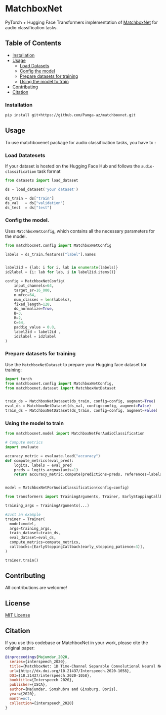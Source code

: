 # MatchboxNet

PyTorch + Hugging Face Transformers implementation of [MatchboxNet](https://arxiv.org/abs/2004.08531) for audio classification tasks.

## Table of Contents


- [Installation](#installation)
- [Usage](#usage)
  - [Load Datasets](#load-datasets)
  - [Config the model](#Configthe-model)
  - [Prepare datasets for training](#Prepare-datasets-for-training)
  - [Using the model to train](#using-the-model-to-train)
- [Contributing](#contributing)
- [Citation](#citation)



### Installation

```bash
pip install git+https://github.com/Panga-az/matchboxnet.git
```

## Usage

To use matchboxenet package for audio classification tasks, you have to : 



### Load Datatesets
If your dataset is hosted on the Hugging Face Hub and follows the `audio-classification` task format

```python
from datasets import load_dataset

ds = load_dataset('your dataset')

ds_train = ds["train"]          
ds_val   = ds["validation"]     
ds_test  = ds["test"] 
```

### Config the model.

Uses `MatchboxNetConfig`, which contains all the necessary parameters for the model.

```python
from matchboxnet.config import MatchboxNetConfig

labels = ds_train.features["label"].names 


label2id = {lab: i for i, lab in enumerate(labels)}
id2label = {i: lab for lab, i in label2id.items()}

config = MatchboxNetConfig(
    input_channels=64,
    target_sr=16_000,
    n_mfcc=64,
    num_classes = len(labels),
    fixed_length=128,
    do_normalize=True,
    B=3,
    R=2,
    C=64,
    paddig_value = 0.0,
    label2id = label2id ,
    id2label = id2label
)
```

### Prepare datasets for training

Use the `MatchboxNetDataset` to prepare your Hugging face dataset for training:

```python
import torch
from matchboxnet.config import MatchboxNetConfig,
from matchboxnet.dataset import MatchboxNetDataset         


train_ds = MatchboxNetDataset(ds_train, config=config, augment=True)
eval_ds = MatchboxNetDataset(ds_val, config=config, augment=False)
train_ds = MatchboxNetDataset(ds_train, config=config, augment=False)
```


### Using the model to train

```python
from matchboxnet.model import MatchboxNetForAudioClassification

# Compute metrics
import evaluate

accuracy_metric = evaluate.load("accuracy")
def compute_metrics(eval_pred):
    logits, labels = eval_pred
    preds = logits.argmax(axis=1)
    return accuracy_metric.compute(predictions=preds, references=labels)


model = MatchboxNetForAudioClassification(config=config)

from transformers import TrainingArguments, Trainer, EarlyStoppingCallback

training_args = TrainingArguments(...)

#Just an example
trainer = Trainer(
  model=model,
  args=training_args,
  train_dataset=train_ds,
  eval_dataset=eval_ds,
  compute_metrics=compute_metrics,
  callbacks=[EarlyStoppingCallback(early_stopping_patience=3)],
)

trainer.train()

```

## Contributing

All contributions are welcome!

## License

[MIT License](LICENSE)

## Citation

If you use this codebase or MatchboxNet in your work, please cite the original paper:

```bibtex
@inproceedings{Majumdar_2020, 
  series={interspeech_2020},
  title={MatchboxNet: 1D Time-Channel Separable Convolutional Neural Network Architecture for Speech Commands Recognition},
  url={http://dx.doi.org/10.21437/Interspeech.2020-1058},
  DOI={10.21437/interspeech.2020-1058},
  booktitle={Interspeech 2020},
  publisher={ISCA},
  author={Majumdar, Somshubra and Ginsburg, Boris},
  year={2020},
  month=oct,
  collection={interspeech_2020}
}
```

